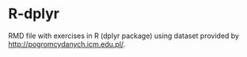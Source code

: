# R-dplyr
RMD file with exercises in R (dplyr package) using dataset provided by http://pogromcydanych.icm.edu.pl/.
